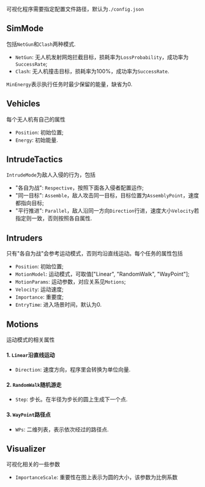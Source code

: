 可视化程序需要指定配置文件路径，默认为`./config.json`
## SimMode
包括`NetGun`和`Clash`两种模式.
* `NetGun`: 无人机发射网炮拦截目标，损耗率为`LossProbability`，成功率为`SuccessRate`;
* `Clash`: 无人机撞击目标，损耗率为100%，成功率为`SuccessRate`.

`MinEnergy`表示执行任务时最少保留的能量，缺省为0.

## Vehicles
每个无人机有自己的属性
* `Position`: 初始位置;
* `Energy`: 初始能量.

## IntrudeTactics
`IntrudeMode`为敌人入侵的行为，包括
* "各自为战": `Respective`，按照下面各入侵者配置运作;
* "同一目标": `Assemble`，敌人攻击同一目标，目标位置为`AssemblyPoint`，速度都指向目标;
* "平行推进": `Parallel`，敌人沿同一方向`Direction`行进，速度大小`Velocity`若指定则一致，否则按照各自属性.

## Intruders
只有"各自为战"会参考运动模式，否则均沿直线运动。每个任务的属性包括
* `Position`: 初始位置;
* `MotionModel`: 运动模式，可取值["Linear", "RandomWalk", "WayPoint"];
* `MotionParams`: 运动参数，对应关系见`Motions`;
* `Velocity`: 运动速度;
* `Importance`: 重要度;
* `EntryTime`: 进入场景时间，默认为0.

## Motions
运动模式的相关属性
#### 1. `Linear`沿直线运动
* `Direction`: 速度方向，程序里会转换为单位向量.
#### 2. `RandomWalk`随机游走
* `Step`: 步长。在半径为步长的圆上生成下一个点.
#### 3. `WayPoint`路径点
* `WPs`: 二维列表，表示依次经过的路径点.

## Visualizer
可视化相关的一些参数
* `ImportanceScale`: 重要性在图上表示为圆的大小，该参数为比例系数
